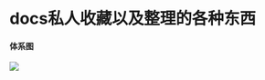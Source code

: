 # docs私人收藏以及整理的各种东西
#### 体系图
![](http://o7s01mlar.bkt.clouddn.com/2018-01-15-docs%EF%BC%88%E7%AC%94%E8%AE%B0%E7%B1%BB%EF%BC%89.png)



